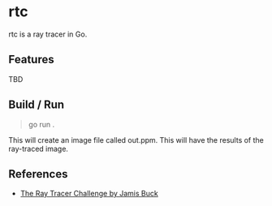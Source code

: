 # rtc

rtc is a ray tracer in Go.

## Features

TBD

## Build / Run

> go run .

This will create an image file called out.ppm. This will have the results of the ray-traced image.

## References

- [The Ray Tracer Challenge by Jamis Buck](https://pragprog.com/titles/jbtracer/the-ray-tracer-challenge/)
